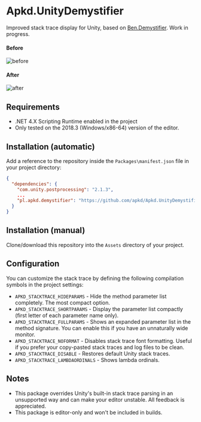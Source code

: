 # Apkd.UnityDemystifier

Improved stack trace display for Unity, based on [Ben.Demystifier](https://github.com/benaadams/Ben.Demystifier). Work in progress.

#### Before
![before](https://cdn.discordapp.com/attachments/368334636256067597/550672599319969822/before.png)

#### After
![after](https://cdn.discordapp.com/attachments/368334636256067597/550672619532320778/after.png)

## Requirements

- .NET 4.X Scripting Runtime enabled in the project
- Only tested on the 2018.3 (Windows/x86-64) version of the editor.

## Installation (automatic)

Add a reference to the repository inside the `Packages\manifest.json` file in your project directory:

```json
{
  "dependencies": {
    "com.unity.postprocessing": "2.1.3",
    ...
    "pl.apkd.demystifier": "https://github.com/apkd/Apkd.UnityDemystifier.git"
  }
}
```

## Installation (manual)

Clone/download this repository into the `Assets` directory of your project.

## Configuration

You can customize the stack trace by defining the following compilation symbols in the project settings:
- `APKD_STACKTRACE_HIDEPARAMS` - Hide the method parameter list completely. The most compact option. 
- `APKD_STACKTRACE_SHORTPARAMS` - Display the parameter list compactly (first letter of each parameter name only).
- `APKD_STACKTRACE_FULLPARAMS` - Shows an expanded parameter list in the method signature. You can enable this if you have an unnaturally wide monitor.
- `APKD_STACKTRACE_NOFORMAT` - Disables stack trace font formatting. Useful if you prefer your copy-pasted stack traces and log files to be clean.
- `APKD_STACKTRACE_DISABLE` - Restores default Unity stack traces.
- `APKD_STACKTRACE_LAMBDAORDINALS` - Shows lambda ordinals.

## Notes

- This package overrides Unity's built-in stack trace parsing in an unsupported way and can make your editor unstable. All feedback is appreciated.
- This package is editor-only and won't be included in builds.
